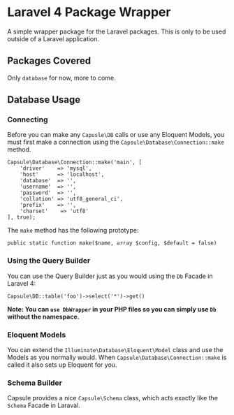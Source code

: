 # Laravel 4 Package Wrapper

A simple wrapper package for the Laravel packages.  This is only to be used outside of a Laravel application.

## Packages Covered

Only `database` for now, more to come.

## Database Usage

### Connecting

Before you can make any `Capusle\DB` calls or use any Eloquent Models, you must first make a connection using the `Capsule\Database\Connection::make` method.

    Capsule\Database\Connection::make('main', [
        'driver'    => 'mysql',
        'host'      => 'localhost',
        'database'  => '',
        'username'  => '',
        'password'  => '',
        'collation' => 'utf8_general_ci',
        'prefix'    => '',
        'charset'    => 'utf8'
    ], true);

The `make` method has the following prototype:

    public static function make($name, array $config, $default = false)

### Using the Query Builder

You can use the Query Builder just as you would using the `Db` Facade in Laravel 4:

    Capsule\DB::table('foo')->select('*')->get()

**Note: You can `use DbWrapper` in your PHP files so you can simply use `Db` without the namespace.**

### Eloquent Models

You can extend the `Illuminate\Database\Eloquent\Model` class and use the Models as you normally would.  When `Capsule\Database\Connection::make` is called it also sets up Eloquent for you.

### Schema Builder

Capsule provides a nice `Capsule\Schema` class, which acts exactly like the `Schema` Facade in Laraval.
